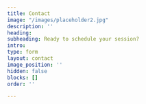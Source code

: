 ```yaml
---
title: Contact
image: "/images/placeholder2.jpg"
description: ''
heading: 
subheading: Ready to schedule your session?
intro: 
type: form
layout: contact
image_position: ''
hidden: false
blocks: []
order: ''

---
```

